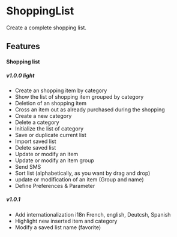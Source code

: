 # ShoppingList
Create a complete shopping list.

## Features
#### Shopping list
##### v1.0.0 light
- Create an shopping item by category
- Show the list of shopping item grouped by category
- Deletion of an shopping item
- Cross an item out as already purchased during the shopping 
- Create a new category
- Delete a category
- Initialize the list of category
- Save or duplicate current list
- Import saved list
- Delete saved list
- Update or modify an item
- Update or modify an item group
- Send SMS
- Sort list (alphabetically, as you want by drag and drop)
- update or modification of an item (Group and name)
- Define Preferences & Parameter

##### v1.0.1 
- Add internationalization i18n French, english, Deutcsh, Spanish
- Highlight new inserted item and category
- Modify a saved list name (favorite)
